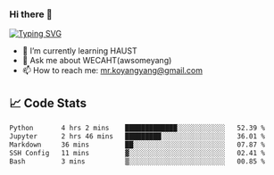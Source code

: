 ### Hi there 👋

[![Typing SVG](https://readme-typing-svg.herokuapp.com?color=%23F78A63&lines=Here+are+some+ideas+to+get+you+started%3A)](https://git.io/typing-svg)

- 🌱 I’m currently learning HAUST
- 💬 Ask me about WECAHT(awsomeyang)
- 📫 How to reach me: mr.koyangyang@gmail.com

## &#x1f4c8; Code Stats
<!--START_SECTION:waka-->

```txt
Python       4 hrs 2 mins    █████████████░░░░░░░░░░░░   52.39 %
Jupyter      2 hrs 46 mins   █████████░░░░░░░░░░░░░░░░   36.01 %
Markdown     36 mins         ██░░░░░░░░░░░░░░░░░░░░░░░   07.87 %
SSH Config   11 mins         ▓░░░░░░░░░░░░░░░░░░░░░░░░   02.41 %
Bash         3 mins          ▒░░░░░░░░░░░░░░░░░░░░░░░░   00.85 %
```

<!--END_SECTION:waka-->